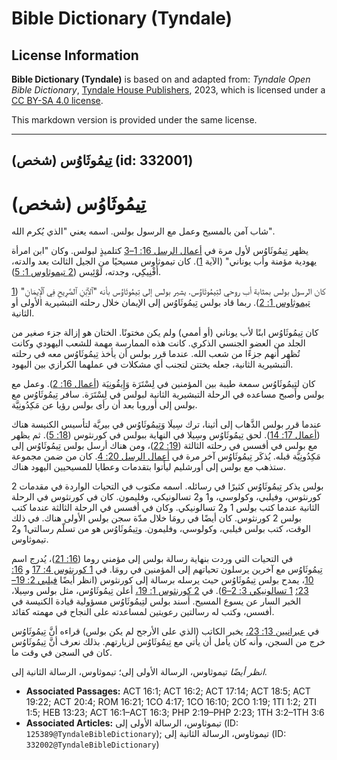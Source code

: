 # Bible Dictionary (Tyndale)

## License Information

**Bible Dictionary (Tyndale)** is based on and adapted from: _Tyndale Open Bible Dictionary_, [Tyndale House Publishers](https://tyndaleopenresources.com/), 2023, which is licensed under a [CC BY-SA 4.0 license](https://creativecommons.org/licenses/by-sa/4.0/legalcode.en).

This markdown version is provided under the same license.



--------------------------------

## تِيمُوثَاوُس (شخص) (id: 332001)

تِيمُوثَاوُس (شخص)
==================

شاب آمن بالمسيح وعمل مع الرسول بولس. اسمه يعني "الذي يُكرم الله".

يظهر تِيمُوثَاوُس لأول مرة في [أعمال الرسل 16: 1–3](https://ref.ly/Acts16:1-Acts16:3) كتلميذٍ لبولس. وكان "ابن امرأة يهودية مؤمنة وأب يوناني" (الآية [1](https://ref.ly/Acts16:1)). كان تيموثاوس مسيحيًا من الجيل الثالث بعد والدته، أَفْنِيكِي، وجدته، لَوْئِيس ([2 تيموثاوس 1: 5](https://ref.ly/2Tim1:5)).

كان الرسول بولس بمثابة أب روحي لتِيمُوثَاوُس. يشير بولس إلى تِيمُوثَاوُس بأنه "ٱلِٱبْنِ ٱلصَّرِيحِ فِي ٱلْإِيمَانِ" ([1 تيموثاوس 1: 2](https://ref.ly/1Tim1:2)). ربما قاد بولس تِيمُوثَاوُس إلى الإيمان خلال رحلته التبشيرية الأولى أو الثانية.

كان تِيمُوثَاوُس ابنًا لأب يوناني (أو أممي) ولم يكن مختونًا. الختان هو إزالة جزء صغير من الجلد من العضو الجنسي الذكري. كانت هذه الممارسة مهمة للشعب اليهودي وكانت تُظهِر أنهم جزءًا من شعب الله. عندما قرر بولس أن يأخذ تِيمُوثَاوُس معه في رحلته التبشيرية الثانية، جعله يختتن لتجنب أي مشكلات في عملهما الكرازي بين اليهود.

كان لتِيمُوثَاوُس سمعة طيبة بين المؤمنين في لِسْتَرَة وَإِيقُونِيَة ([أعمال 16: 2](https://ref.ly/Acts16:2)). وعمل مع بولس وأصبح مساعده في الرحلة التبشيرية الثانية لبولس في لِسْتَرَة. سافر تِيمُوثَاوُس مع بولس إلى أوروبا بعد أن رأى بولس رؤيا عن مَكِدُونِيَّة.

عندما قرر بولس الذَّهاب إلى أثينا، ترك سِيلَا وَتِيمُوثَاوُس في بيريَّة لتأسيس الكنيسة هناك ([أعمال 17: 14](https://ref.ly/Acts17:14)). لحق تِيمُوثَاوُس وسِيلا في النهاية ببولس في كورنثوس ([18: 5](https://ref.ly/Acts18:5)). ثم يظهر مع بولس في أفسس في رحلته الثالثة ([19: 22](https://ref.ly/Acts19:22))، ومن هناك أرسل بولس تِيمُوثَاوُس إلى مَكِدُونِيَّة قبله. يُذكَر تِيمُوثَاوُس آخر مرة في [أعمال الرسل 20: 4](https://ref.ly/Acts20:4). كان من ضمن مجموعة ستذهب مع بولس إلى أورشليم ليأتوا بتقدمات وعطايا للمسيحيين اليهود هناك.

 بولس يذكر تِيمُوثَاوُس كثيرًا في رسائله. اسمه مكتوب في التحيات الواردة في مقدمات 2 كورنثوس، وفيلبي، وكولوسي، و1 و2 تسالونيكي، وفليمون. كان في كورنثوس في الرحلة الثانية عندما كتب بولس 1 و2 تسالونيكي. وكان في أفسس في الرحلة الثالثة عندما كتب بولس 2 كورنثوس. كان أيضًا في رومَا خلال مدّة سجن بولس الأولى هناك. في ذلك الوقت، كتب بولس فيلبي، وكولوسي، وفليمون. وتِيمُوثَاوُس هو من تسلّم رسالتي1 و2 تيموثاوس.

في التحيات التي وردت بنهاية رسالة بولس إلى مؤمني روما ([16: 21](https://ref.ly/Rom16:21))، يُدرج اسم تِيمُوثَاوُس مع آخرين يرسلون تحياتهم إلى المؤمنين في رومَا. في [1 كورنثوس 4: 17](https://ref.ly/1Cor4:17) و [16: 10](https://ref.ly/1Cor16:10)، يمدح بولس تِيمُوثَاوُس حيث يرسله برسالة إلى كورنثوس (انظر أيضًا [فيلبي 2: 19–23؛](https://ref.ly/Phil2:19-Phil2:23) [1 تسالونيكي 3: 2–6](https://ref.ly/1Thess3:2-1Thess3:6)). في [2 كورنثوس 1: 19،](https://ref.ly/2Cor1:19) أعلن تِيمُوثَاوُس، مثل بولس وسِيلا، الخبر السار عن يسوع المسيح. أسند بولس لتِيمُوثَاوُس مسؤولية قيادة الكنيسة في أفسس، وكتب له رسالتين رعويتين لمساعدته على النجاح في مهمته كقائد.

في [عبرانيين 13: 23،](https://ref.ly/Heb13:23) يخبر الكاتب (الذي على الأرجح لم يكن بولس) قراءه أنَّ تِيمُوثَاوُس خرج من السجن، وأنه كان يأمل أن يأتي مع تِيمُوثَاوُس لزيارتهم. بذلك نعرف أنَّ تِيمُوثَاوُس كان في السجن في وقت ما.

*انظر أيضًا* تيموثاوس، الرسالة الأولى إلى؛ تيموثاوس، الرسالة الثانية إلى.

* **Associated Passages:** ACT 16:1; ACT 16:2; ACT 17:14; ACT 18:5; ACT 19:22; ACT 20:4; ROM 16:21; 1CO 4:17; 1CO 16:10; 2CO 1:19; 1TI 1:2; 2TI 1:5; HEB 13:23; ACT 16:1–ACT 16:3; PHP 2:19–PHP 2:23; 1TH 3:2–1TH 3:6
* **Associated Articles:** تيموثاوس، الرسالة الأولى إلى (ID: `125389@TyndaleBibleDictionary`); تيموثاوس، الرسالة الثانية إلى  (ID: `332002@TyndaleBibleDictionary`)

